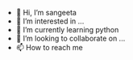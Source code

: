 - 👋 Hi, I’m sangeeta
- 👀 I’m interested in ...
- 🌱 I’m currently learning python
- 💞️ I’m looking to collaborate on ...
- 📫 How to reach me 

<!---
sangeeta/nsitsangeeta is a ✨ special ✨ repository because its `README.md` (this file) appears on your GitHub profile.
You can click the Preview link to take a look at your changes.
--->
